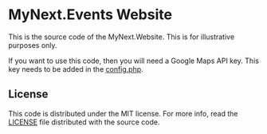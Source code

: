MyNext.Events Website
=================

This is the source code of the MyNext.Website. This is for illustrative purposes only.

If you want to use this code, then you will need a Google Maps API key. This key needs to be added in the [config.php].

## License

This code is distributed under the MIT license. For more info, read the [LICENSE][license] file distributed with the source code.

[license]: /LICENSE
[config.php]: /config.php
